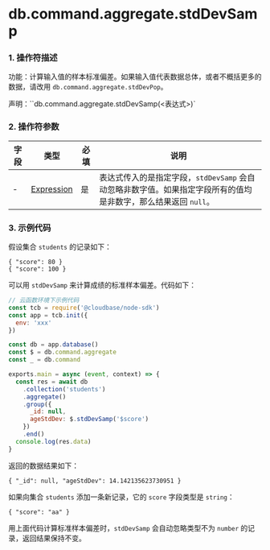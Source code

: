 # db.command.aggregate.stdDevSamp

### 1. 操作符描述

功能：计算输入值的样本标准偏差。如果输入值代表数据总体，或者不概括更多的数据，请改用 `db.command.aggregate.stdDevPop`。

声明：``db.command.aggregate.stdDevSamp(<表达式>)`

### 2. 操作符参数

| 字段 | 类型                           | 必填 | 说明                                                                                                           |
| ---- | ------------------------------ | ---- | -------------------------------------------------------------------------------------------------------------- |
| -    | [Expression](../expression.md) | 是   | 表达式传入的是指定字段，`stdDevSamp` 会自动忽略非数字值。如果指定字段所有的值均是非数字，那么结果返回 `null`。 |

### 3. 示例代码

假设集合 `students` 的记录如下：

```
{ "score": 80 }
{ "score": 100 }
```

可以用 `stdDevSamp` 来计算成绩的标准样本偏差。代码如下：

```javascript
// 云函数环境下示例代码
const tcb = require('@cloudbase/node-sdk')
const app = tcb.init({
  env: 'xxx'
})

const db = app.database()
const $ = db.command.aggregate
const _ = db.command

exports.main = async (event, context) => {
  const res = await db
    .collection('students')
    .aggregate()
    .group({
      _id: null,
      ageStdDev: $.stdDevSamp('$score')
    })
    .end()
  console.log(res.data)
}
```

返回的数据结果如下：

```
{ "_id": null, "ageStdDev": 14.142135623730951 }
```

如果向集合 `students` 添加一条新记录，它的 `score` 字段类型是 `string`：

```
{ "score": "aa" }
```

用上面代码计算标准样本偏差时，`stdDevSamp` 会自动忽略类型不为 `number` 的记录，返回结果保持不变。
